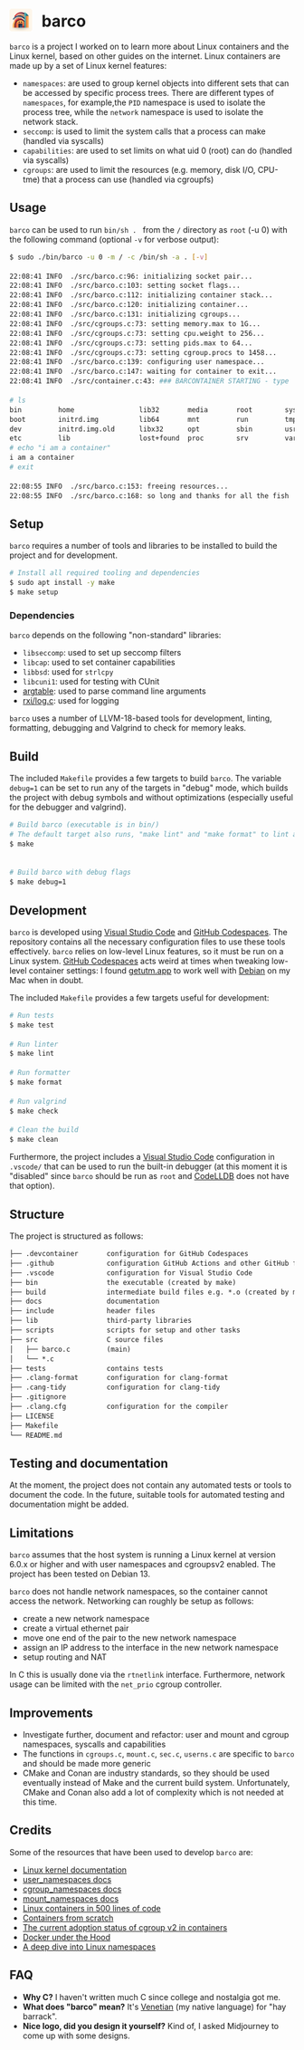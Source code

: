 # <img src="./docs/barco.png" style="width:40px;padding-right:10px;margin-bottom:-8px;"> barco

`barco` is a project I worked on to learn more about Linux containers and the Linux kernel, based on other guides on the internet.
Linux containers are made up by a set of Linux kernel features:

- `namespaces`: are used to group kernel objects into different sets that can be accessed by specific process trees. There are different types of `namespaces`, for example,the `PID` namespace is used to isolate the process tree, while the `network` namespace is used to isolate the network stack.
- `seccomp`: is used to limit the system calls that a process can make (handled via syscalls)
- `capabilities`: are used to set limits on what uid 0 (root) can do (handled via syscalls)
- `cgroups`: are used to limit the resources (e.g. memory, disk I/O, CPU-tme) that a process can use (handled via cgroupfs)

## Usage

`barco` can be used to run `bin/sh . ` from the `/` directory as `root` (-u 0) with the following command (optional `-v` for verbose output):

```bash
$ sudo ./bin/barco -u 0 -m / -c /bin/sh -a . [-v]

22:08:41 INFO  ./src/barco.c:96: initializing socket pair...
22:08:41 INFO  ./src/barco.c:103: setting socket flags...
22:08:41 INFO  ./src/barco.c:112: initializing container stack...
22:08:41 INFO  ./src/barco.c:120: initializing container...
22:08:41 INFO  ./src/barco.c:131: initializing cgroups...
22:08:41 INFO  ./src/cgroups.c:73: setting memory.max to 1G...
22:08:41 INFO  ./src/cgroups.c:73: setting cpu.weight to 256...
22:08:41 INFO  ./src/cgroups.c:73: setting pids.max to 64...
22:08:41 INFO  ./src/cgroups.c:73: setting cgroup.procs to 1458...
22:08:41 INFO  ./src/barco.c:139: configuring user namespace...
22:08:41 INFO  ./src/barco.c:147: waiting for container to exit...
22:08:41 INFO  ./src/container.c:43: ### BARCONTAINER STARTING - type 'exit' to quit ###

# ls
bin         home                lib32       media       root        sys         vmlinuz
boot        initrd.img          lib64       mnt         run         tmp         vmlinuz.old
dev         initrd.img.old      libx32      opt         sbin        usr
etc         lib                 lost+found  proc        srv         var
# echo "i am a container"
i am a container
# exit

22:08:55 INFO  ./src/barco.c:153: freeing resources...
22:08:55 INFO  ./src/barco.c:168: so long and thanks for all the fish
```

## Setup

`barco` requires a number of tools and libraries to be installed to build the project and for development.

```bash
# Install all required tooling and dependencies
$ sudo apt install -y make
$ make setup
```

### Dependencies

`barco` depends on the following "non-standard" libraries:

- `libseccomp`: used to set up seccomp filters
- `libcap`: used to set container capabilities
- `libbsd`: used for `strlcpy`
- `libcuni1`: used for testing with CUnit
- [argtable](http://argtable.org/): used to parse command line arguments
- [rxi/log.c](https://github.com/rxi/log.c): used for logging

`barco` uses a number of LLVM-18-based tools for development, linting, formatting, debugging and Valgrind to check for memory leaks.

## Build

The included `Makefile` provides a few targets to build `barco`.
The variable `debug=1` can be set to run any of the targets in "debug" mode, which builds the project with debug symbols and without optimizations (especially useful for the debugger and valgrind).

```bash
# Build barco (executable is in bin/)
# The default target also runs, "make lint" and "make format" to lint and format the code
$ make


# Build barco with debug flags
$ make debug=1
```

## Development
`barco` is developed using [Visual Studio Code](https://code.visualstudio.com/) and [GitHub Codespaces](https://github.com/codespaces). The repository contains all the necessary configuration files to use these tools effectively.
`barco` relies on low-level Linux features, so it must be run on a Linux system. [GitHub Codespaces](https://github.com/codespaces) acts weird at times when tweaking low-level container settings: I found [getutm.app](https://getutm.app) to work well with [Debian](http://debian.org) on my Mac when in doubt.

The included `Makefile` provides a few targets useful for development:

```bash
# Run tests
$ make test

# Run linter
$ make lint

# Run formatter
$ make format

# Run valgrind
$ make check

# Clean the build
$ make clean
```

Furthermore, the project includes a [Visual Studio Code](https://code.visualstudio.com/) configuration in `.vscode/` that can be used to run the built-in debugger (at this moment it is "disabled" since `barco` should be run as `root` and [CodeLLDB](https://github.com/vadimcn/codelldb) does not have that option).

## Structure

The project is structured as follows:

```txt
├── .devcontainer       configuration for GitHub Codespaces
├── .github             configuration GitHub Actions and other GitHub features
├── .vscode             configuration for Visual Studio Code
├── bin                 the executable (created by make)
├── build               intermediate build files e.g. *.o (created by make)
├── docs                documentation
├── include             header files
├── lib                 third-party libraries
├── scripts             scripts for setup and other tasks
├── src                 C source files
│   ├── barco.c         (main)
│   └── *.c
├── tests               contains tests
├── .clang-format       configuration for clang-format
├── .cang-tidy          configuration for clang-tidy
├── .gitignore
├── .clang.cfg          configuration for the compiler
├── LICENSE
├── Makefile
└── README.md
```

## Testing and documentation

At the moment, the project does not contain any automated tests or tools to document the code.
In the future, suitable tools for automated testing and documentation might be added.

## Limitations

`barco` assumes that the host system is running a Linux kernel at version 6.0.x or higher and with user namespaces and cgroupsv2 enabled. The project has been tested on Debian 13.

`barco` does not handle network namespaces, so the container cannot access the network. Networking can roughly be setup as follows:

- create a new network namespace
- create a virtual ethernet pair
- move one end of the pair to the new network namespace
- assign an IP address to the interface in the new network namespace
- setup routing and NAT

In C this is usually done via the `rtnetlink` interface. Furthermore, network usage can be limited with the `net_prio` cgroup controller.

## Improvements

- Investigate further, document and refactor: user and mount and cgroup namespaces, syscalls and capabilities
- The functions in `cgroups.c`, `mount.c`, `sec.c`, `userns.c` are specific to `barco` and should be made more generic
- CMake and Conan are industry standards, so they should be used eventually instead of Make and the current build system. Unfortunately, CMake and Conan also add a lot of complexity which is not needed at this time.

## Credits

Some of the resources that have been used to develop `barco` are:

- [Linux kernel documentation](https://www.kernel.org/doc/html/latest/index.html)
- [user_namespaces docs](https://man7.org/linux/man-pages/man7/user_namespaces.7.html)
- [cgroup_namespaces docs](https://man7.org/linux/man-pages/man7/cgroup_namespaces.7.html)
- [mount_namespaces docs](https://man7.org/linux/man-pages/man7/mount_namespaces.7.html)
- [Linux containers in 500 lines of code](https://blog.lizzie.io/linux-containers-in-500-loc.html#fn.6)
- [Containers from scratch](https://medium.com/inside-sumup/containers-from-scratch-part-1-b719effd1e0a)
- [The current adoption status of cgroup v2 in containers](https://medium.com/nttlabs/cgroup-v2-596d035be4d7)
- [Docker under the Hood](https://medium.com/devops-dudes/docker-under-the-hood-0-naming-components-and-runtime-9a89cfbbe783)
- [A deep dive into Linux namespaces](https://ifeanyi.co/posts/linux-namespaces-part-1/)

## FAQ
- **Why C?** I haven't written much C since college and nostalgia got me.
- **What does "barco" mean?** It's [Venetian](https://vec.wikipedia.org/wiki/Barco) (my native language) for "hay barrack".
- **Nice logo, did you design it yourself?** Kind of, I asked Midjourney to come up with some designs.
